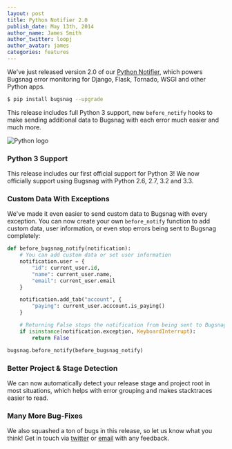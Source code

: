 ```yaml
---
layout: post
title: Python Notifier 2.0
publish_date: May 13th, 2014
author_name: James Smith
author_twitter: loopj
author_avatar: james
categories: features
---
```


We've just released version 2.0 of our [Python Notifier](https://docs.bugsnag.com/platforms/python/), which powers Bugsnag error monitoring for Django, Flask, Tornado, WSGI and other Python apps.

```bash
$ pip install bugsnag --upgrade
```

This release includes full Python 3 support, new `before_notify` hooks to make sending additional data to Bugsnag with each error much easier and much more.

![Python logo](/img/posts/python-logo.png)


### Python 3 Support

This release includes our first official support for Python 3! We now officially support using Bugsnag with Python 2.6, 2.7, 3.2 and 3.3.


### Custom Data With Exceptions

We've made it even easier to send custom data to Bugsnag with every exception. You can now create your own `before_notify` function to add custom data, user information, or even stop errors being sent to Bugsnag completely:

```python
def before_bugsnag_notify(notification):
    # You can add custom data or set user information
    notification.user = {
        "id": current_user.id,
        "name": current_user.name,
        "email": current_user.email
    }

    notification.add_tab("account", {
        "paying": current_user.acccount.is_paying()
    }

    # Returning False stops the notification from being sent to Bugsnag
    if isinstance(notification.exception, KeyboardInterrupt):
        return False

bugsnag.before_notify(before_bugsnag_notify)
```

### Better Project & Stage Detection

We can now automatically detect your release stage and project root in most situations, which helps with error grouping and makes stacktraces easier to read.

### Many More Bug-Fixes

We also squashed a ton of bugs in this release, so let us know what you think! Get in touch via [twitter](https://twitter.com/bugsnag) or [email](mailto:support@bugsnag.com) with any feedback.
